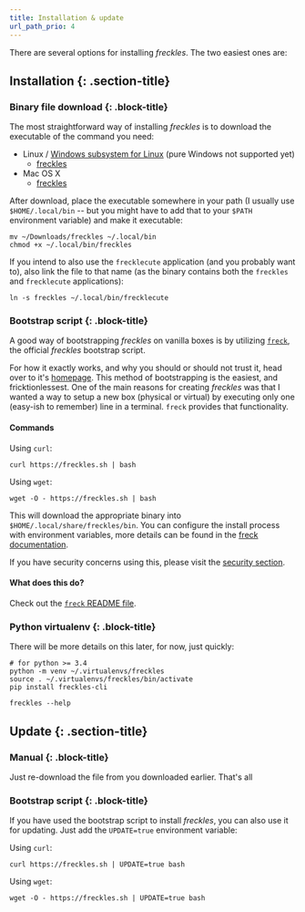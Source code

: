```yaml
---
title: Installation & update
url_path_prio: 4
---
```


There are several options for installing *freckles*. The two easiest ones are:

## Installation {: .section-title}
<div class="section-block" markdown="1">

### Binary file download {: .block-title}
<div class="section-block" markdown="1">

The most straightforward way of installing *freckles* is to download the executable of the command you need:

- Linux / [Windows subsystem for Linux](https://en.wikipedia.org/wiki/Windows_Subsystem_for_Linux) (pure Windows not supported yet)
    - [freckles](https://dl.frkl.io/linux-gnu/freckles)
- Mac OS X
    - [freckles](https://dl.frkl.io/darwin/freckles)


After download, place the executable somewhere in your path (I usually use ``$HOME/.local/bin`` -- but you might have to add that to your ``$PATH`` environment variable) and make it executable:

```
mv ~/Downloads/freckles ~/.local/bin
chmod +x ~/.local/bin/freckles
```

 If you intend to also use the ``frecklecute`` application (and you probably want to), also link the file to that name (as the binary contains both the ``freckles`` and ``frecklecute`` applications):

```
ln -s freckles ~/.local/bin/frecklecute
```

</div>

### Bootstrap script {: .block-title}
<div class="section-block" markdown="1">

A good way of bootstrapping *freckles* on vanilla boxes is by utilizing [``freck``](https://gitlab.com/freckles-io/freck), the official *freckles* bootstrap script.

For how it exactly works, and why you should or should not trust it, head over to it's [homepage](https://gitlab.com/freckles-io/freck). This method of bootstrapping is the easiest, and fricktionlessest. One of the main reasons for creating *freckles* was that I wanted a way to setup a new box (physical or virtual) by executing only one (easy-ish to remember) line in a terminal. ``freck`` provides that functionality.

#### Commands

Using `curl`:

```
curl https://freckles.sh | bash
```

Using `wget`:

```
wget -O - https://freckles.sh | bash
```

This will download the appropriate binary into ``$HOME/.local/share/freckles/bin``. You can configure the install process with environment variables, more details can be found in the [freck documentation](https://gitlab.com/freckles-io/freck).

If you have security concerns using this, please visit the [security section](/doc/security#the-bootstrap-script).

#### What does this do?

Check out the [``freck`` README file](https://gitlab.com/freckles-io/freck#how-does-this-work-what-does-it-do).

</div>

### Python virtualenv {: .block-title}
<div class="section-block" markdown="1">

There will be more details on this later, for now, just quickly:

```console
# for python >= 3.4
python -m venv ~/.virtualenvs/freckles
source . ~/.virtualenvs/freckles/bin/activate
pip install freckles-cli

freckles --help
```

</div>

</div>

## Update {: .section-title}
<div class="section-block" markdown="1">

### Manual {: .block-title}
<div class="section-block" markdown="1">

Just re-download the file from you downloaded earlier. That's all

### Bootstrap script {: .block-title}

If you have used the bootstrap script to install *freckles*, you can also use it for updating. Just add the ``UPDATE=true`` environment variable:


Using `curl`:

```
curl https://freckles.sh | UPDATE=true bash
```

Using `wget`:

```
wget -O - https://freckles.sh | UPDATE=true bash
```

</div>
</div>
